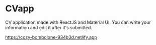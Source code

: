 # CVapp
 CV application made with ReactJS and Material UI. You can write your information and edit it after it's submitted.
 
 https://cozy-bombolone-934b3d.netlify.app
